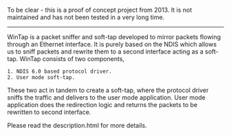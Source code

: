 To be clear - this is a proof of concept project from 2013. It is not maintained and has not been tested in a very long time.

-------------------------

WinTap is a packet sniffer and soft-tap developed to mirror packets flowing through an Ethernet interface. It is purely based on the NDIS which allows us to sniff packets and rewrite them to a second interface acting as a soft-tap. WinTap consists of two components,

    1. NDIS 6.0 based protocol driver.
    2. User mode soft-tap.

These two act in tandem to create a soft-tap, where the protocol driver sniffs the traffic and delivers to the user mode application. User mode application does the redirection logic and returns the packets to be rewritten to second interface.

Please read the description.html for more details.
